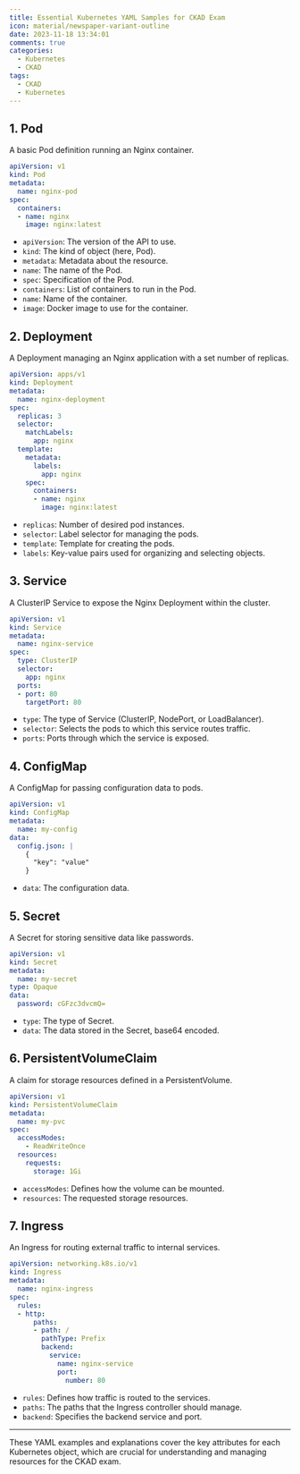 ```yaml
---
title: Essential Kubernetes YAML Samples for CKAD Exam
icon: material/newspaper-variant-outline
date: 2023-11-18 13:34:01
comments: true
categories:
  - Kubernetes
  - CKAD
tags:
  - CKAD
  - Kubernetes
---
```

## 1. Pod

A basic Pod definition running an Nginx container.

```yaml
apiVersion: v1
kind: Pod
metadata:
  name: nginx-pod
spec:
  containers:
  - name: nginx
    image: nginx:latest
```

- `apiVersion`: The version of the API to use.
- `kind`: The kind of object (here, Pod).
- `metadata`: Metadata about the resource.
- `name`: The name of the Pod.
- `spec`: Specification of the Pod.
- `containers`: List of containers to run in the Pod.
- `name`: Name of the container.
- `image`: Docker image to use for the container.

## 2. Deployment

A Deployment managing an Nginx application with a set number of replicas.

```yaml
apiVersion: apps/v1
kind: Deployment
metadata:
  name: nginx-deployment
spec:
  replicas: 3
  selector:
    matchLabels:
      app: nginx
  template:
    metadata:
      labels:
        app: nginx
    spec:
      containers:
      - name: nginx
        image: nginx:latest
```

- `replicas`: Number of desired pod instances.
- `selector`: Label selector for managing the pods.
- `template`: Template for creating the pods.
- `labels`: Key-value pairs used for organizing and selecting objects.

## 3. Service

A ClusterIP Service to expose the Nginx Deployment within the cluster.

```yaml
apiVersion: v1
kind: Service
metadata:
  name: nginx-service
spec:
  type: ClusterIP
  selector:
    app: nginx
  ports:
  - port: 80
    targetPort: 80
```

- `type`: The type of Service (ClusterIP, NodePort, or LoadBalancer).
- `selector`: Selects the pods to which this service routes traffic.
- `ports`: Ports through which the service is exposed.

## 4. ConfigMap

A ConfigMap for passing configuration data to pods.

```yaml
apiVersion: v1
kind: ConfigMap
metadata:
  name: my-config
data:
  config.json: |
    {
      "key": "value"
    }
```

- `data`: The configuration data.

## 5. Secret

A Secret for storing sensitive data like passwords.

```yaml
apiVersion: v1
kind: Secret
metadata:
  name: my-secret
type: Opaque
data:
  password: cGFzc3dvcmQ=
```

- `type`: The type of Secret.
- `data`: The data stored in the Secret, base64 encoded.

## 6. PersistentVolumeClaim

A claim for storage resources defined in a PersistentVolume.

```yaml
apiVersion: v1
kind: PersistentVolumeClaim
metadata:
  name: my-pvc
spec:
  accessModes:
    - ReadWriteOnce
  resources:
    requests:
      storage: 1Gi
```

- `accessModes`: Defines how the volume can be mounted.
- `resources`: The requested storage resources.

## 7. Ingress

An Ingress for routing external traffic to internal services.

```yaml
apiVersion: networking.k8s.io/v1
kind: Ingress
metadata:
  name: nginx-ingress
spec:
  rules:
  - http:
      paths:
      - path: /
        pathType: Prefix
        backend:
          service:
            name: nginx-service
            port:
              number: 80
```

- `rules`: Defines how traffic is routed to the services.
- `paths`: The paths that the Ingress controller should manage.
- `backend`: Specifies the backend service and port.

---

These YAML examples and explanations cover the key attributes for each Kubernetes object, which are crucial for understanding and managing resources for the CKAD exam.